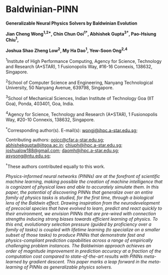 # Baldwinian-PINN

**Generalizable Neural Physics Solvers by Baldwinian Evolution**

__Jian Cheng Wong<sup>1,2*</sup>, Chin Chun Ooi<sup>1†</sup>, Abhishek Gupta<sup>3†</sup>, Pao-Hsiung Chiu<sup>1</sup>,__

__Joshua Shao Zheng Low<sup>2</sup>, My Ha Dao<sup>1</sup>, Yew-Soon Ong<sup>2,4</sup>__


<sup>1</sup>Institute of High Performance Computing, Agency for Science, Technology and
Research (A*STAR), 1 Fusionopolis Way, #16-16 Connexis, 138632, Singapore.

<sup>2</sup>School of Computer Science and Engineering, Nanyang Technological University,
50 Nanyang Avenue, 639798, Singapore.

<sup>3</sup>School of Mechanical Sciences, Indian Institute of Technology Goa (IIT Goa),
Ponda, 403401, Goa, India.

<sup>4</sup>Agency for Science, Technology and Research (A*STAR), 1 Fusionopolis Way,
#20-10 Connexis, 138632, Singapore.

<sup>*</sup>Corresponding author(s). E-mail(s): wongj@ihpc.a-star.edu.sg;

Contributing authors: ooicc@cfar.a-star.edu.sg; abhishekgupta@iitgoa.ac.in;
chiuph@ihpc.a-star.edu.sg; joshualow188@gmail.com; daomh@ihpc.a-star.edu.sg;
asysong@ntu.edu.sg;

<sup>†</sup>These authors contributed equally to this work.

_Physics-informed neural networks (PINNs) are at the forefront of scientific machine learning, making possible the creation of machine intelligence that is cognizant of physical laws and able to accurately simulate them. In this paper, the potential of discovering PINNs that generalize over an entire family of physics tasks is studied, for the first time, through a biological lens of the Baldwin effect. Drawing inspiration from the neurodevelopment of precocial species that have evolved to learn, predict and react quickly to their environment, we envision PINNs that are pre-wired with connection strengths inducing strong biases towards efficient learning of physics. To this end, evolutionary selection pressure (guided by proficiency over a family of tasks) is coupled with lifetime learning (to specialize on a smaller subset of those tasks) to produce PINNs that demonstrate fast and physics-compliant prediction capabilities across a range of empirically challenging problem instances. The Baldwinian approach achieves an order of magnitude improvement in prediction accuracy at a fraction of the computation cost compared to state-of-the-art results with PINNs meta-learned by gradient descent. This paper marks a leap forward in the meta-learning of PINNs as generalizable physics solvers._
